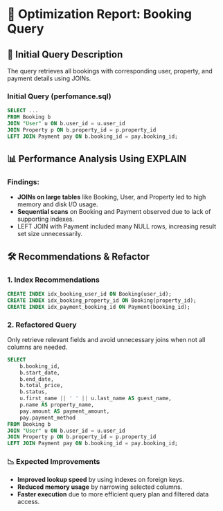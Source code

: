
# 🚀 Optimization Report: Booking Query

## 📝 Initial Query Description
The query retrieves all bookings with corresponding user, property, and payment details using JOINs.

### Initial Query (perfomance.sql)
```sql
SELECT ...
FROM Booking b
JOIN "User" u ON b.user_id = u.user_id
JOIN Property p ON b.property_id = p.property_id
LEFT JOIN Payment pay ON b.booking_id = pay.booking_id;
```

## 📊 Performance Analysis Using EXPLAIN

### Findings:
- **JOINs on large tables** like Booking, User, and Property led to high memory and disk I/O usage.
- **Sequential scans** on Booking and Payment observed due to lack of supporting indexes.
- LEFT JOIN with Payment included many NULL rows, increasing result set size unnecessarily.

## 🛠 Recommendations & Refactor

### 1. Index Recommendations
```sql
CREATE INDEX idx_booking_user_id ON Booking(user_id);
CREATE INDEX idx_booking_property_id ON Booking(property_id);
CREATE INDEX idx_payment_booking_id ON Payment(booking_id);
```

### 2. Refactored Query
Only retrieve relevant fields and avoid unnecessary joins when not all columns are needed.

```sql
SELECT 
    b.booking_id,
    b.start_date,
    b.end_date,
    b.total_price,
    b.status,
    u.first_name || ' ' || u.last_name AS guest_name,
    p.name AS property_name,
    pay.amount AS payment_amount,
    pay.payment_method
FROM Booking b
JOIN "User" u ON b.user_id = u.user_id
JOIN Property p ON b.property_id = p.property_id
LEFT JOIN Payment pay ON b.booking_id = pay.booking_id;
```

### 📉 Expected Improvements
- **Improved lookup speed** by using indexes on foreign keys.
- **Reduced memory usage** by narrowing selected columns.
- **Faster execution** due to more efficient query plan and filtered data access.



